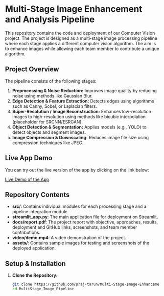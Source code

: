 # Multi-Stage Image Enhancement and Analysis Pipeline

This repository contains the code and deployment of our Computer Vision project. The project is designed as a multi-stage image processing pipeline where each stage applies a different computer vision algorithm. The aim is to enhance images while allowing each team member to contribute a unique algorithm.

## Project Overview

The pipeline consists of the following stages:
1. **Preprocessing & Noise Reduction:** Improves image quality by reducing noise using methods like Gaussian Blur.
2. **Edge Detection & Feature Extraction:** Detects edges using algorithms such as Canny, Sobel, or Laplacian filters.
3. **Super-Resolution / Image Reconstruction:** Enhances low-resolution images to high-resolution using methods like bicubic interpolation (placeholder for SRCNN/ESRGAN).
4. **Object Detection & Segmentation:** Applies models (e.g., YOLO) to detect objects and segment images.
5. **Image Compression & Downscaling:** Reduces image file size using compression techniques like JPEG.


## Live App Demo

You can try out the live version of the app by clicking on the link below:

[Live Demo of the App](https://multi-stage-image-enhancement-and-analysis-pipeline.streamlit.app/)


## Repository Contents

- **src/**: Contains individual modules for each processing stage and a pipeline integration module.
- **streamlit_app.py**: The main application file for deployment on Streamlit.
- **docs/report.pdf**: The project report with objective, approaches, results, deployment and GitHub links, screenshots, and team member contributions.
- **video/demo.mp4**: A video demonstration of the project.
- **assets/**: Contains sample images for testing and screenshots of the deployed application.

## Setup & Installation

1. **Clone the Repository:**
   ```bash
   git clone https://github.com/praj-tarun/Multi-Stage-Image-Enhancement-and-Analysis-Pipeline.git
   cd MultiStage_Image_Pipeline

